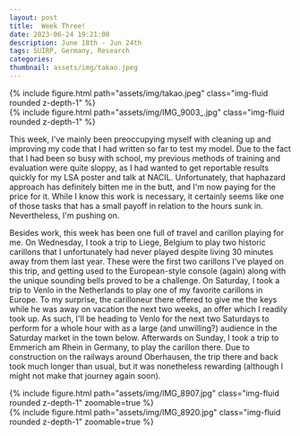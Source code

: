 ```yaml
---
layout: post
title:  Week Three!
date: 2023-06-24 19:21:00
description: June 18th - Jun 24th
tags: SUIRP, Germany, Research
categories:
thumbnail: assets/img/takao.jpeg
---
```



<div class="row mt-3">
    <div class="col-sm mt-3 mt-md-0">
        {% include figure.html path="assets/img/takao.jpeg" class="img-fluid rounded z-depth-1" %}
    </div>
    <div class="col-sm mt-3 mt-md-0">
        {% include figure.html path="assets/img/IMG_9003_.jpg" class="img-fluid rounded z-depth-1" %}
    </div>
</div>
<div class="caption">
</div>

This week, I've mainly been preoccupying myself with cleaning up and improving my code that I had written so far to test my model. Due to the fact that I had been so busy with school, my previous methods of training and evaluation were quite sloppy, as I had wanted to get reportable results quickly for my LSA poster and talk at NACIL. Unfortunately, that haphazard approach has definitely bitten me in the butt, and I'm now paying for the price for it. While I know this work is necessary, it certainly seems like one of those tasks that has a small payoff in relation to the hours sunk in. Nevertheless, I'm pushing on.

Besides work, this week has been one full of travel and carillon playing for me. On Wednesday, I took a trip to Liege, Belgium to play two historic carillons that I unfortunately had never played despite living 30 minutes away from them last year. These were the first two carillons I've played on this trip, and getting used to the European-style console (again) along with the unique sounding bells proved to be a challenge. On Saturday, I took a trip to Venlo in the Netherlands to play one of my favorite carillons in Europe. To my surprise, the carilloneur there offered to give me the keys while he was away on vacation the next two weeks, an offer which I readily took up. As such, I'll be heading to Venlo for the next two Saturdays to perform for a whole hour with as a large (and unwilling?) audience in the Saturday market in the town below. Afterwards on Sunday, I took a trip to Emmerich am Rhein in Germany, to play the carillon there. Due to construction on the railways around Oberhausen, the trip there and back took much longer than usual, but it was nonetheless rewarding (although I might not make that journey again soon).



<div class="row mt-3">
    <div class="col-sm mt-3 mt-md-0">
        {% include figure.html path="assets/img/IMG_8907.jpg" class="img-fluid rounded z-depth-1" zoomable=true %}
    </div>
    <div class="col-sm mt-3 mt-md-0">
        {% include figure.html path="assets/img/IMG_8920.jpg" class="img-fluid rounded z-depth-1" zoomable=true %}
    </div>
</div>
